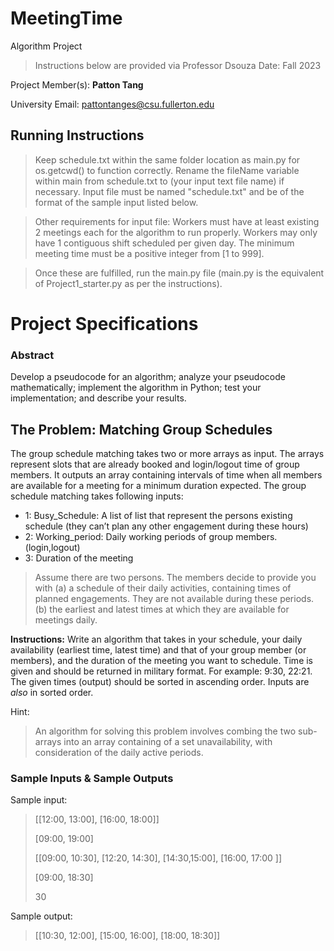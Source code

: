 # MeetingTime
Algorithm Project
> Instructions below are provided via Professor Dsouza
> Date: Fall 2023

Project Member(s): **Patton Tang**

University Email: pattontanges@csu.fullerton.edu

## Running Instructions
> Keep schedule.txt within the same folder location as main.py for os.getcwd() to function correctly.
> Rename the fileName variable within main from schedule.txt to (your input text file name) if necessary.
> Input file must be named "schedule.txt" and be of the format of the sample input listed below.

> Other requirements for input file:
> Workers must have at least existing 2 meetings each for the algorithm to run properly.
> Workers may only have 1 contiguous shift scheduled per given day.
> The minimum meeting time must be a positive integer from [1 to 999].

> Once these are fulfilled, run the main.py file (main.py is the equivalent of Project1_starter.py as per the instructions).

# Project Specifications

### Abstract
Develop a pseudocode for an algorithm; analyze your pseudocode mathematically; implement the
algorithm in Python; test your implementation; and describe your results.

## The Problem: Matching Group Schedules
The group schedule matching takes two or more arrays as input. The arrays represent slots that are
already booked and login/logout time of group members. It outputs an array containing intervals of
time when all members are available for a meeting for a minimum duration expected.
The group schedule matching takes following inputs:
- 1: Busy_Schedule: A list of list that represent the persons existing schedule (they can’t plan any other engagement during these hours)
- 2: Working_period: Daily working periods of group members. (login,logout)
- 3: Duration of the meeting

> Assume there are two persons. The members decide to provide you with (a) a schedule of their daily
activities, containing times of planned engagements. They are not available during these periods. (b)
the earliest and latest times at which they are available for meetings daily.

**Instructions:**
Write an algorithm that takes in your schedule, your daily availability (earliest time, latest time) and
that of your group member (or members), and the duration of the meeting you want to schedule.
Time is given and should be returned in military format. For example: 9:30, 22:21. The given times
(output) should be sorted in ascending order. Inputs are *also* in sorted order.


Hint:
> An algorithm for solving this problem involves combing the two sub-arrays into an array containing
of a set unavailability, with consideration of the daily active periods.

### Sample Inputs & Sample Outputs
Sample input:
> [[12:00, 13:00], [16:00, 18:00]]
>
> [09:00, 19:00]
>
> [[09:00, 10:30], [12:20, 14:30], [14:30,15:00], [16:00, 17:00 ]]
>
> [09:00, 18:30]
>
> 30

Sample output:
> [[10:30, 12:00], [15:00, 16:00], [18:00, 18:30]]
